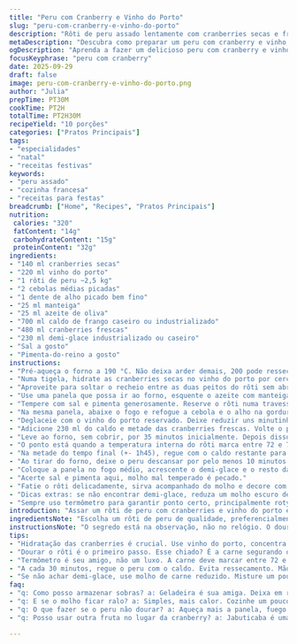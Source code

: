 ```yaml
---
title: "Peru com Cranberry e Vinho do Porto"
slug: "peru-com-cranberry-e-vinho-do-porto"
description: "Rôti de peru assado lentamente com cranberries secas e frescas embebidas em vinho do porto, acompanhado por molho rico feito com demi-glace e caldo. Técnica de repuxar o recheio entre as peitos sem abrir o rôti e dourar na panela que vai ao forno, mantendo suculência. Temperar na medida com sal e pimenta, atenção ao ponto pela temperatura interna. Molho finalizado diretamente na mesma panela com redução para concentrar aromas e sabores, podendo decorar com sementes de romã e folhas de sálvia. Receitinha sem glúten, lactose nem ovos, prática e com toque sofisticado graças ao porto e demi-glace caseiro ou comprado."
metaDescription: "Descubra como preparar um peru com cranberry e vinho do porto. Garantia de sabor e complexidade na sua mesa."
ogDescription: "Aprenda a fazer um delicioso peru com cranberry e vinho do porto. Sabor sofisticado e técnica simples!"
focusKeyphrase: "peru com cranberry"
date: 2025-09-29
draft: false
image: peru-com-cranberry-e-vinho-do-porto.png
author: "Julia"
prepTime: PT30M
cookTime: PT2H
totalTime: PT2H30M
recipeYield: "10 porções"
categories: ["Pratos Principais"]
tags:
- "especialidades"
- "natal"
- "receitas festivas"
keywords:
- "peru assado"
- "cozinha francesa"
- "receitas para festas"
breadcrumb: ["Home", "Recipes", "Pratos Principais"]
nutrition: 
 calories: "320"
 fatContent: "14g"
 carbohydrateContent: "15g"
 proteinContent: "32g"
ingredients:
- "140 ml cranberries secas"
- "220 ml vinho do porto"
- "1 rôti de peru ~2,5 kg"
- "2 cebolas médias picadas"
- "1 dente de alho picado bem fino"
- "25 ml manteiga"
- "25 ml azeite de oliva"
- "700 ml caldo de frango caseiro ou industrializado"
- "480 ml cranberries frescas"
- "230 ml demi-glace industrializado ou caseiro"
- "Sal a gosto"
- "Pimenta-do-reino a gosto"
instructions:
- "Pré-aqueça o forno a 190 °C. Não deixa arder demais, 200 pode ressecar o peru se ficar mais que uma hora."
- "Numa tigela, hidrate as cranberries secas no vinho do porto por cerca de 25 minutos. Escorra-as, reserve o vinho para usar depois."
- "Aproveite para soltar o recheio entre as duas peitos do rôti sem abrir totalmente, com jeitinho na faca. Insira as cranberries maceradas aí, isso prende umidade e sabor na carne."
- "Use uma panela que possa ir ao forno, esquente o azeite com manteiga e doure o rôti dos dois lados até formar uma crosta douradinha. Tem que ouvir aquele chiado da carne selando, evita o suco de escapar."
- "Tempere com sal e pimenta generosamente. Reserve o rôti numa travessa."
- "Na mesma panela, abaixe o fogo e refogue a cebola e o alho na gordura do peru. Cheiro que invade a cozinha, quase melhor que perfume. Espere a cebola ganhar transparência, cerca de 5 minutos."
- "Deglaceie com o vinho do porto reservado. Deixe reduzir uns minutinhos, até sentir o aroma mais concentrado."
- "Adicione 230 ml do caldo e metade das cranberries frescas. Volte o peru para a panela, espalhe o molho ao redor."
- "Leve ao forno, sem cobrir, por 35 minutos inicialmente. Depois disso, despeje mais 230 ml de caldo no molho e abaixe a temperatura para 155 °C para cozinhar lentamente."
- "O ponto está quando a temperatura interna do rôti marca entre 72 e 75 °C, e a carne não está mais roxa quando furada — use um termômetro para garantir."
- "Na metade do tempo final (+- 1h45), regue com o caldo restante para evitar que o molho seque. Isso mantém o peru suculento, cuidado para não exagerar e transformar em caldo ralo."
- "Ao tirar do forno, deixe o peru descansar por pelo menos 10 minutos com papel alumínio frouxamente por cima. Crucial para os sucos redistribuírem e evitar carne seca."
- "Coloque a panela no fogo médio, acrescente o demi-glace e o resto das cranberries frescas no molho restante. Mexa até o molho reduzir e ficar brilhante, uns 2 a 3 minutos — essa é a hora do sabor concentrar e o molho engordar."
- "Acerte sal e pimenta aqui, molho mal temperado é pecado."
- "Fatie o rôti delicadamente, sirva acompanhado do molho e decore com sementes de romã e folhas frescas de sálvia para um toque visual e aromático."
- "Dicas extras: se não encontrar demi-glace, reduza um molho escuro de carne feito em casa ou use um molho inglês + caldo concentrado. Para substituição exotica das cranberries, pode usar jabuticaba seca ou frutas vermelhas brasileiras secas, como o açaí desidratado."
- "Sempre uso termômetro para garantir ponto certo, principalmente rotys grandes, sem ele só visual e toque é arriscado. Se faltar tempo, deixe o forno mais quente 170 °C e baixe a duração, mas com cuidado. Para evitar pele dura, regue o peru a cada 30 minutos com caldo ou manteiga derretida."
introduction: "Assar um rôti de peru com cranberries e vinho do porto exige equilíbrio entre técnica e paciência. Eu já queimei algumas vezes na busca pelo ponto perfeito da carne e a saborosa união do molho. Aprendi que hidratar as cranberries no porto dá ao recheio umidade e sabor marcante, enquanto a lenta redução do molho eleva o resultado final sem esforço. Dourar o rôti sela os sucos, faz toda a diferença na textura e destaca aroma que invade a cozinha. Acompanhar visual, temperatura interna e a textura do molho são essenciais para não errar no tempo. Essa receita celebra sabores intensos com uma pitada francesa, adaptada para práticas brasileiras e gostos familiares, com cuidados para evitar ressecamento e garantir harmonia do molho."
ingredientsNote: "Escolha um rôti de peru de qualidade, preferencialmente com pele grossa para garantir crocância. Caso não encontre cranberry fresca, use somente seca, mas aumente o tempo de cocção no molho para liberar doçura natural. O caldo de frango deve ser caseiro para sabor mais complexo, mas industrializado funciona; nesse caso, reduza o sal no tempero inicial para evitar salgados no final. Manteiga e azeite juntos equilibram sabor e ponto de fumaça, custo-benefício na cozinha. O demi-glace pode ser substituído por um molho reduzido escuro, combinado com um toque de molho inglês ou shoyu para simular umami. Para o vinho do porto, use um dos mais baratos, aquele básico que dá sabor, sem gastar demais. Essa receita é sem glúten, lactose e ovos, ótimo para dietas restritivas, basta conferir os ingredientes industrializados para evitar contaminação cruzada."
instructionsNote: "O segredo está na observação, não no relógio. O dourar inicial é ponto-chave: uma crostinha firme, cor marrom escura, mas sem queime o azeite ou a manteiga. Na cocção, evite abrir o forno a todo momento; confie no calor indireto para homogeneizar. A temperatura ideal do forno reduzido evita ressecamento. Regar o peru dois a três vezes mantém a umidade e acentua o sabor. O uso do termômetro não é luxo, é segurança: carne crua ou ressecada são falhas comuns. Descansar após o forno deixa o suco na carne, simples, mas esquecido por muitos. O molho é reduzido em fogo médio após a cocção para engrossar e concentrar, cuidado para não secar demais. Se faltar liquido, mais caldo pode ser acrescentado, sempre aos poucos. Eu sempre desacelero a redução para ajustar o ponto do molho com calma e virar um molho aveludado, com a doçura e acidez do cranberry equilibrando o corpo do demi-glace."
tips:
- "Hidratação das cranberries é crucial. Use vinho do porto, concentra sabor. Aquela doçura na carne não tem preço. Não seja generoso na quantidade. Uma boa média dá o toque."
- "Dourar o rôti é o primeiro passo. Esse chiado? É a carne segurando os sucos. Sem isso, fica seco. Use fogão bem quente pra selar. Mantém tudo por dentro."
- "Termômetro é seu amigo, não um luxo. A carne deve marcar entre 72 e 75 °C. Cor clara significa que tá bom. Cuidado, furos demais estragam. Olhe a textura e mantenha a calma."
- "A cada 30 minutos, regue o peru com o caldo. Evita ressecamento. Mão na massa aqui, não vacila. Combinação de manteiga e azeite dá crocância. Não esqueça, ambos são essenciais."
- "Se não achar demi-glace, use molho de carne reduzido. Misture um pouco de shoyu para umami. Simples. Substituição possível e válida. Repare que a textura do molho muda conforme a temperatura."
faq:
- "q: Como posso armazenar sobras? a: Geladeira é sua amiga. Deixa em recipiente bem fechado. No máximo 3 dias. Tudo bem fazer novos pratos depois."
- "q: E se o molho ficar ralo? a: Simples, mais calor. Cozinhe um pouco mais até engrossar. Seque um pouco o molho. Pode adicionar mais demi-glace, mas com moderação."
- "q: O que fazer se o peru não dourar? a: Aqueça mais a panela, fuego. Tente novamente, selado é tudo. Se não rolar, ajuste os tempos. A carne ainda pode ficar boa."
- "q: Posso usar outra fruta no lugar da cranberry? a: Jabuticaba é uma ótima opção. Frutas vermelhas secas também funcionam. Mas precisa adaptar o tempo de cocção. Pode contar com a criatividade!"

---
```

